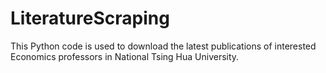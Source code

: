 # LiteratureScraping

This Python code is used to download the latest publications of interested Economics professors in National Tsing Hua University.
